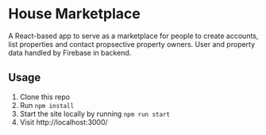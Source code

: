 # House Marketplace
A React-based app to serve as a marketplace for people to create accounts, list properties and contact propsective property owners. User and property data handled by Firebase in backend.  

## Usage 
1. Clone this repo
2. Run `npm install`
3. Start the site locally by running `npm run start`
4. Visit http://localhost:3000/